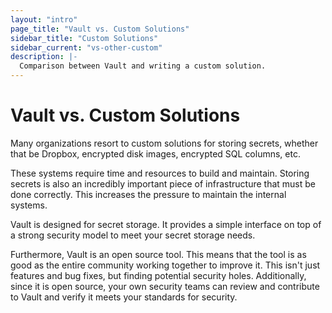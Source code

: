 ```yaml
---
layout: "intro"
page_title: "Vault vs. Custom Solutions"
sidebar_title: "Custom Solutions"
sidebar_current: "vs-other-custom"
description: |-
  Comparison between Vault and writing a custom solution.
---
```


# Vault vs. Custom Solutions

Many organizations resort to custom solutions for storing secrets,
whether that be Dropbox, encrypted disk images, encrypted SQL columns,
etc.

These systems require time and resources to build and maintain.
Storing secrets is also an incredibly important piece of infrastructure
that must be done correctly. This increases the pressure to maintain
the internal systems.

Vault is designed for secret storage. It provides a simple interface
on top of a strong security model to meet your secret storage needs.

Furthermore, Vault is an open source tool. This means that the tool is
as good as the entire community working together to improve it. This
isn't just features and bug fixes, but finding potential security holes.
Additionally, since it is open source, your own security teams can
review and contribute to Vault and verify it meets your standards
for security.
